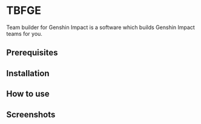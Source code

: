 # TBFGE
Team builder for Genshin Impact is a software which builds Genshin Impact teams for you.

## Prerequisites

## Installation

## How to use

## Screenshots
